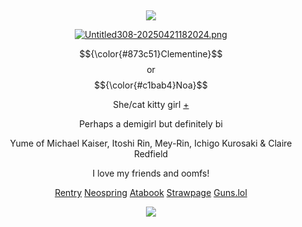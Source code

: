 &nbsp;
<div align="center">

![](https://komarev.com/ghpvc/?username=moidix&label=🗝&color=873c51&abbreviated=true)

[![Untitled308-20250421182024.png](https://i.postimg.cc/2yWW51vh/Untitled308-20250421182024.png)](https://postimg.cc/gLYjSkg2)

$${\color{#873c51}Clementine}$$ or $${\color{#c1bab4}Noa}$$

She/cat kitty girl [+](https://pronouns.cc/@rosy)

Perhaps a demigirl but definitely bi

Yume of Michael Kaiser, Itoshi Rin, Mey-Rin, Ichigo Kurosaki & Claire Redfield

I love my friends and oomfs!

[Rentry](https://rentry.co/jules) [Neospring](https://neospring.org/@gurohime) [Atabook](https://wxs.atabook.org) [Strawpage](https://mdma.straw.page) [Guns.lol](https://guns.lol/lesbian)
 
![](https://spotify-github-profile.kittinanx.com/api/view.svg?uid=314mkicxlkkdu2xbfq5sn4qlspni&cover_image=true&theme=natemoo-re&show_offline=true&background_color=121212&interchange=false&bar_color=1448c2&bar_color_cover=false)
<div>
